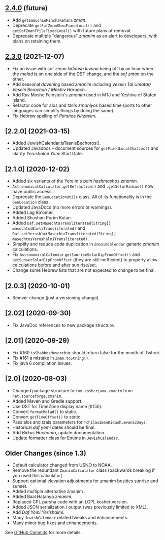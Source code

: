 ## [2.4.0](https://github.com/KosherJava/zmanim/compare/2.3.0...master) (future)

* Add `getSamuchLeMinchaKetana` _zman_.
* Deprecate `getSofZmanShmaFixedLocal()` and `getSofZmanTfilaFixedLocal()` with future plans of removal.
* Deprecate multiple "dangerous" _zmanim_ as an alert to developers, with plans on retaining them.

## [2.3.0](https://github.com/KosherJava/zmanim/compare/2.1.0...2.3.0) (2021-12-07)

* Fix an issue with sof _zman kiddush levana_ being off by an hour when the _molad_ is on one side of the DST change, and the _sof zman_ on the other.
* Add seasonal _davening_ based _zmanim_ including _Vesein Tal Umatar/ Vesein Berachah / Mashiv Haruach_.
* Add Rav Moshe Feinstein's _zmanim_ used in MTJ and Yeshiva of Staten Island.
* Refactor code for alos and _tzeis zmaniyos_ based time (ports to other languages can simplify things by doing the same).
* Fix Hebrew spelling of _Parshas Nitzavim_.

## [2.2.0] (2021-03-15)

* Added JewishCalendar.isTaanisBechoros().
* Updated Javadocs - document sources for `getFixedLocalChatzos()` and clarify _Yerushalmi Yomi_ Start Date.

## [2.1.0] (2020-12-02)

* Added six variants of the Yereim's _bain hashmashos zmanim_.
* `AstronomicalCalculator.getRefraction()` and `.getSolarRadius()` now have public access.
* Deprecate the `GeoLocationUtils` class. All of its functionality is in the `GeoLocation` class.
* Updated JavaDocs (no more errors or warnings).
* Added Lag Ba'omer.
* Added Shushan Purim Katan.
* Added `Daf.setMasechtaTransliterated(String[] masechtosBavliTransliterated)` and `Daf.setYerushlmiMasechtaTransliterated(String[] masechtosYerushalmiTransliterated)`.
* Simplify and reduce code duplication in `ZmanimCalendar` generic _zmanim_ calculations.
* Fix `AstronomicalCalendar` `getSunriseSolarDipFromOffset()` and `getSunsetSolarDipFromOffset` (they are still inefficient) to properly allow calculations before and after sun rise/set.
* Change some Hebrew lists that are not expected to change to be final.

## [2.0.3] (2020-10-01)
* Semver change (just a versioning change).

## [2.02] (2020-09-30)
* Fix JavaDoc references to new package structure.

## [2.01] (2020-09-29)
* Fix #160 `isShabbosMevorchim` should return false for the month of Tishrei.
* Fix #161 a mistake in `Zman.toString()`.
* Fix java 6 compilation issues.

## [2.0] (2020-08-03)

* Changed package structure to `com.kosherjava.zmanim` from `net.sourceforge.zmanim`.
* Added Maven and Gradle support.
* Use DST for TimeZone display name (#150).
* Convert `formatMolad()` to static.
* Convert `getTimeOffset()` to static.
* Pass alos and tzais parameters for `TchilasZmanKidushLevana3Days`.
* Historical _daf yomi_ dates should be final.
* Add _Birkas Hachama_, update documentation.
* Update formatter class for Enums in `JewishCalendar`.


## Older Changes (since 1.3)

* Default calculator changed from USNO to NOAA.
* Remove the redundant `ZmanimCalculator` class (backwards breaking if you used this calculator).
* Support optional elevation adjustments for zmanim besides sunrise and sunset.
* Added multiple alternative zmanim .
* Added Baal Hatanya _zmanim_.
* Replaced GPL parsha code with an LGPL kosher version.
* Added JSON serialization / output (was previously limited to XML).
* Add _Daf Yomi Yerishalmi_.
* Many `JewishCalendar` related tweaks and enhancements.
* Many minor bug fixes and enhancements.

See [GitHub Commits](https://github.com/KosherJava/zmanim/commits/master) for more details.
